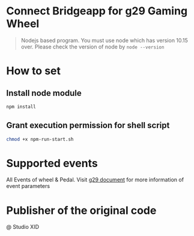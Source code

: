 # Connect Bridgeapp for g29 Gaming Wheel

> Nodejs based program. You must use node which has version 10.15 over. Please check the version of node by `node --version `

# How to set

## Install node module

```sh
npm install
```

## Grant execution permission for shell script

```sh
chmod +x npm-run-start.sh
```

# Supported events

All Events of wheel & Pedal.
Visit [g29 document](https://github.com/nightmode/logitech-g29/blob/HEAD/docs/api.md#events) for more information of event parameters

# Publisher of the original code

@ Studio XID